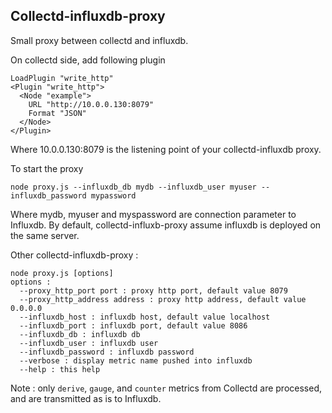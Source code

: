 Collectd-influxdb-proxy
---

Small proxy between collectd and influxdb.

On collectd side, add following plugin

    LoadPlugin "write_http"
    <Plugin "write_http">
      <Node "example">
        URL "http://10.0.0.130:8079"
        Format "JSON"
      </Node>
    </Plugin>

Where 10.0.0.130:8079 is the listening point of your collectd-influxdb proxy.

To start the proxy

    node proxy.js --influxdb_db mydb --influxdb_user myuser --influxdb_password mypassword

Where mydb, myuser and myspassword are connection parameter to Influxdb. By default, collectd-influxb-proxy assume influxdb is deployed on the same server.

Other collectd-influxdb-proxy :

    node proxy.js [options]
    options :
      --proxy_http_port port : proxy http port, default value 8079
      --proxy_http_address address : proxy http address, default value 0.0.0.0
      --influxdb_host : influxdb host, default value localhost
      --influxdb_port : influxdb port, default value 8086
      --influxdb_db : influxdb db
      --influxdb_user : influxdb user
      --influxdb_password : influxdb password
      --verbose : display metric name pushed into influxdb
      --help : this help

Note : only ``derive``, ``gauge``, and ``counter`` metrics from Collectd are processed, and are transmitted as is to Influxdb.

